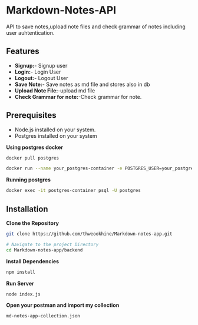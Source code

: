 # Markdown-Notes-API

API to save notes,upload note files and check grammar of notes including user auhtentication.

## Features

- **Signup:**- Signup user 
- **Login:**- Login User
- **Logout:**- Logout User
- **Save Note:**- Save notes as md file and stores also in db
- **Upload Note File:**-upload md file 
- **Check Grammar for note:**-Check grammar for note.

## Prerequisites

- Node.js installed on your system.
- Postgres installed on your system

**Using postgres docker**
```bash
docker pull postgres
```
```bash
docker run --name your_postgres-container -e POSTGRES_USER=your_postgres_user -e POSTGRES_PASSWORD=your_postgres_password -e POSTGRES_DB=your_db -p 5432:5432 -d postgres
```
**Running postgres**
```bash
docker exec -it postgres-container psql -U postgres
```

## Installation

**Clone the Repository**

```bash
git clone https://github.com/thweookhine/Markdown-notes-app.git

# Navigate to the project Directory
cd Markdown-notes-app/backend
```
**Install Dependencies**
```bash
npm install
```
**Run Server**
```bash
node index.js
```

**Open your postman and import my collection**
```bash
md-notes-app-collection.json
```
